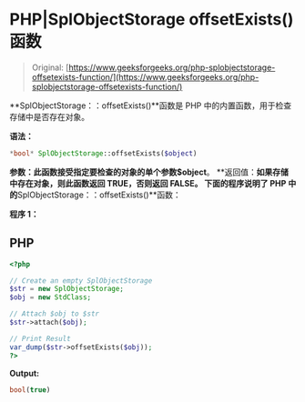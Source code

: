 # PHP|SplObjectStorage offsetExists()函数

> Original: [https://www.geeksforgeeks.org/php-splobjectstorage-offsetexists-function/](https://www.geeksforgeeks.org/php-splobjectstorage-offsetexists-function/)

**SplObjectStorage：：offsetExists()**函数是 PHP 中的内置函数，用于检查存储中是否存在对象。

**语法：**

```php
*bool* SplObjectStorage::offsetExists($object)
```

**参数：**此函数接受指定要检查的对象的单个参数**$object**。
**返回值：**如果存储中存在对象，则此函数返回 TRUE，否则返回 FALSE。
下面的程序说明了 PHP 中的**SplObjectStorage：：offsetExists()**函数：

**程序 1：**

## PHP

```php
<?php

// Create an empty SplObjectStorage
$str = new SplObjectStorage;
$obj = new StdClass;

// Attach $obj to $str
$str->attach($obj);

// Print Result
var_dump($str->offsetExists($obj));
?>
```

**Output:** 

```php
bool(true)
```